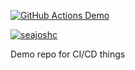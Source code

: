 [![GitHub Actions Demo](https://github.com/seajoshc/ghactions/actions/workflows/chaos-build.yml/badge.svg)](https://github.com/seajoshc/ghactions/actions/workflows/chaos-build.yml)

[![seajoshc](https://circleci.com/gh/seajoshc/compass-cicd-demos.svg?style=svg)](https://app.circleci.com/pipelines/github/seajoshc/compass-cicd-demos)

Demo repo for CI/CD things
